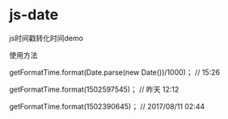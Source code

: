 # js-date

js时间戳转化时间demo

使用方法

getFormatTime.format(Date.parse(new Date())/1000)； // 15:26

getFormatTime.format(1502597545)； // 昨天 12:12

getFormatTime.format(1502390645)； // 2017/08/11 02:44

